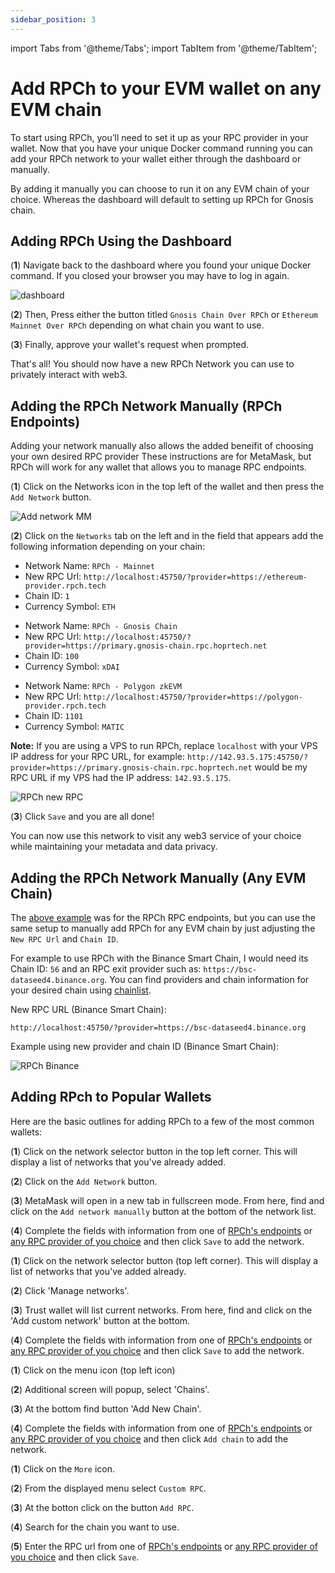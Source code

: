 ```yaml
---
sidebar_position: 3
---
```


import Tabs from '@theme/Tabs';
import TabItem from '@theme/TabItem';

# Add RPCh to your EVM wallet on any EVM chain

To start using RPCh, you’ll need to set it up as your RPC provider in your wallet. Now that you have your unique Docker command running you can add your RPCh network to your wallet either through the dashboard or manually.

By adding it manually you can choose to run it on any EVM chain of your choice. Whereas the dashboard will default to setting up RPCh for Gnosis chain.

## Adding RPCh Using the Dashboard

(**1**) Navigate back to the dashboard where you found your unique Docker command. If you closed your browser you may have to log in again.

![dashboard](/img/dashboard-chain.png)

(**2**) Then, Press either the button titled `Gnosis Chain Over RPCh` or `Ethereum Mainnet Over RPCh` depending on what chain you want to use.

(**3**) Finally, approve your wallet's request when prompted.

That's all! You should now have a new RPCh Network you can use to privately interact with web3.

## Adding the RPCh Network Manually (RPCh Endpoints)

Adding your network manually also allows the added beneifit of choosing your own desired RPC provider These instructions are for MetaMask, but RPCh will work for any wallet that allows you to manage RPC endpoints.

(**1**) Click on the Networks icon in the top left of the wallet and then press the `Add Network` button.

![Add network MM](/img/RPCh-networks.png)

(**2**) Click on the `Networks` tab on the left and in the field that appears add the following information depending on your chain:

<Tabs>
<TabItem value="Ethereum" label="Ethereum">

- Network Name: `RPCh - Mainnet`
- New RPC Url: `http://localhost:45750/?provider=https://ethereum-provider.rpch.tech`
- Chain ID: `1`
- Currency Symbol: `ETH`

</TabItem>
<TabItem value="Gnosis Chain" label="Gnosis Chain">

- Network Name: `RPCh - Gnosis Chain`
- New RPC Url: `http://localhost:45750/?provider=https://primary.gnosis-chain.rpc.hoprtech.net`
- Chain ID: `100`
- Currency Symbol: `xDAI`

</TabItem>
<TabItem value="Polygon zkEVM" label="Polygon zkEVM">

- Network Name: `RPCh - Polygon zkEVM`
- New RPC Url: `http://localhost:45750/?provider=https://polygon-provider.rpch.tech`
- Chain ID: `1101`
- Currency Symbol: `MATIC`

</TabItem>
</Tabs>

**Note:** If you are using a VPS to run RPCh, replace `localhost` with your VPS IP address for your RPC URL, for example: `http://142.93.5.175:45750/?provider=https://primary.gnosis-chain.rpc.hoprtech.net` would be my RPC URL if my VPS had the IP address: `142.93.5.175`.

![RPCh new RPC](/img/RPCh-new-RPC.png)

(**3**) Click `Save` and you are all done!

You can now use this network to visit any web3 service of your choice while maintaining your metadata and data privacy. 

## Adding the RPCh Network Manually (Any EVM Chain)

The [above example](./add-RPCh-to-any-EVM-wallet.md#adding-the-rpch-network-manually-gnosis) was for the RPCh RPC endpoints, but you can use the same setup to manually add RPCh for any EVM chain by just adjusting the `New RPC Url` and `Chain ID`.

For example to use RPCh with the Binance Smart Chain, I would need its Chain ID: `56` and an RPC exit provider such as: `https://bsc-dataseed4.binance.org`. You can find providers and chain information for your desired chain using [chainlist](https://chainlist.org/). 

New RPC URL (Binance Smart Chain):

```
http://localhost:45750/?provider=https://bsc-dataseed4.binance.org
```

Example using new provider and chain ID (Binance Smart Chain):

![RPCh Binance](/img/RPCh-over-binance-new-port.png)

## Adding RPch to Popular Wallets

Here are the basic outlines for adding RPCh to a few of the most common wallets:

<Tabs>
<TabItem value="Metamask" label="Metamask">

(**1**) Click on the network selector button in the top left corner. This will display a list of networks that you've already added.

(**2**) Click on the `Add Network` button.

(**3**) MetaMask will open in a new tab in fullscreen mode. From here, find and click on the `Add network manually` button at the bottom of the network list.

(**4**) Complete the fields with information from one of [RPCh's endpoints](./add-RPCh-to-any-EVM-wallet.md#adding-the-rpch-network-manually-rpch-endpoints) or [any RPC provider of you choice](./add-RPCh-to-any-EVM-wallet.md#adding-the-rpch-network-manually-any-evm-chain) and then click `Save` to add the network.

</TabItem>
<TabItem value="Trust wallet" label="Trust wallet">

(**1**) Click on the network selector button (top left corner). This will display a list of networks that you've added already.

(**2**) Click 'Manage networks'.

(**3**) Trust wallet will list current networks. From here, find and click on the 'Add custom network' button at the bottom.

(**4**) Complete the fields with information from one of [RPCh's endpoints](./add-RPCh-to-any-EVM-wallet.md#adding-the-rpch-network-manually-rpch-endpoints) or [any RPC provider of you choice](./add-RPCh-to-any-EVM-wallet.md#adding-the-rpch-network-manually-any-evm-chain) and then click `Save` to add the network.

</TabItem>
<TabItem value="Frame" label="Frame">

(**1**) Click on the menu icon (top left icon)

(**2**) Additional screen will popup, select 'Chains'.

(**3**) At the bottom find button 'Add New Chain'.

(**4**) Complete the fields with information from one of [RPCh's endpoints](./add-RPCh-to-any-EVM-wallet.md#adding-the-rpch-network-manually-rpch-endpoints) or [any RPC provider of you choice](./add-RPCh-to-any-EVM-wallet.md#adding-the-rpch-network-manually-any-evm-chain) and then click `Add chain` to add the network.

</TabItem>
<TabItem value="Rabby" label="Rabby">

(**1**) Click on the `More` icon.

(**2**) From the displayed menu select `Custom RPC`.

(**3**) At the botton click on the button `Add RPC`.

(**4**) Search for the chain you want to use.

(**5**) Enter the RPC url from one of [RPCh's endpoints](./add-RPCh-to-any-EVM-wallet.md#adding-the-rpch-network-manually-rpch-endpoints) or [any RPC provider of you choice](./add-RPCh-to-any-EVM-wallet.md#adding-the-rpch-network-manually-any-evm-chain) and then click `Save`.

</TabItem>
</Tabs>
